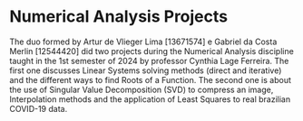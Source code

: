 # Numerical Analysis Projects

The duo formed by Artur de Vlieger Lima [13671574] e Gabriel da Costa Merlin [12544420] did two projects during the Numerical Analysis discipline taught in the 1st semester of 2024 by professor Cynthia Lage Ferreira. The first one discusses Linear Systems solving methods (direct and iterative) and the different ways to find Roots of a Function. The second one is about the use of Singular Value Decomposition (SVD) to compress an image, Interpolation methods and the application of Least Squares to real brazilian COVID-19 data. 
